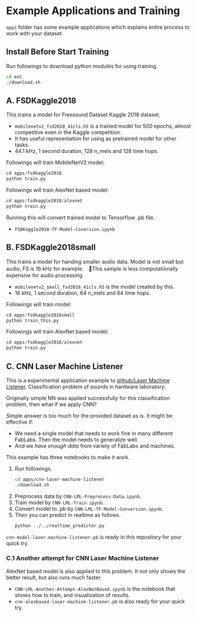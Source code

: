 # Example Applications and Training

`apps` folder has some example applications which explains entire process to work with your dataset.

## Install Before Start Training

Run followings to download python modules for using training.

```sh
cd ext
./download.sh
```

## A. FSDKaggle2018

This trains a model for Freesound Dataset Kaggle 2018 dataset.

- `mobilenetv2_fsd2018_41cls.h5` is a trained model for 500 epochs, almost competitive even in the Kaggle competition.
- It has useful representation for using as pretrained model for other tasks.
- 44.1 kHz, 1 second duration, 128 n_mels and 128 time hops.

Followings will train MobileNetV2 model:

```Python
cd apps/fsdkaggle2018
python train.py
```

Followings will train AlexNet based model:

```Python
cd apps/fsdkaggle2018/alexnet
python train.py
```

Running this will convert trained model to Tensorflow .pb file.

- `FSDKaggle2018-TF-Model-Coversion.ipynb`

## B. FSDKaggle2018small

This trains a model for handing smaller audio data. Model is not small but audio, FS is 16 kHz for example.　This sample is less computationally expensive for audio processing.

- `mobilenetv2_small_fsd2018_41cls.h5` is the model created by this.
- 16 kHz, 1 second duration, 64 n_mels and 64 time hops.

Followings will train model:

```Python
cd apps/fsdkaggle2018small
python train_this.py
```

Followings will train AlexNet based model:

```Python
cd apps/fsdkaggle2018/alexnet
python train.py
```

## C. CNN Laser Machine Listener

This is a experimental application example to [github/Laser Machine Listener](https://github.com/kotobuki/laser-machine-listener).
Classification problem of sounds in hardware laboratory.

Originally simple NN was applied successfully for this classification problem, then what if we apply CNN?

Simple answer is too much for the provided dataset as is.
It might be effective if:

- We need a single model that needs to work fine in many different FabLabs. Then the model needs to generalize well.
- And we _have enough data_ from variety of FabLabs and machines.

This example has three notebooks to make it work.

1. Run followings.
    ```sh
    cd apps/cnn-laser-machine-listener
    ./download.sh
    ```
2. Preprocess data by `CNN-LML-Preprocess-Data.ipynb`.
3. Train model by `CNN-LML-Train.ipynb`.
4. Convert model to .pb by `CNN-LML-TF-Model-Conversion.ipynb`.
5. Then you can predict in realtime as follows.
    ```sh
    python ../../realtime_predictor.py
    ```

`cnn-model-laser-machine-listener.pb` is ready in this repository for your quick try.

### C.1 Another attempt for CNN Laser Machine Listener

AlexNet based model is also applied to this problem. It not only shows the better result, but also runs much faster.

- `CNN-LML-Another-Attempt-AlexNetBased.ipynb` is the notebook that shows how to train, and visualization of results.
- `cnn-alexbased-laser-machine-listener.pb` is also ready for your quick try.

